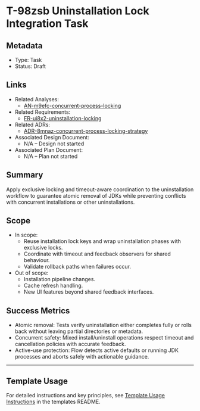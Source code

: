 # T-98zsb Uninstallation Lock Integration Task

## Metadata

- Type: Task
- Status: Draft
  <!-- Draft: Under discussion | In Progress: Actively working | Complete: Code complete | Cancelled: Work intentionally halted -->

## Links

- Related Analyses:
  - [AN-m9efc-concurrent-process-locking](../../analysis/AN-m9efc-concurrent-process-locking.md)
- Related Requirements:
  - [FR-ui8x2-uninstallation-locking](../../requirements/FR-ui8x2-uninstallation-locking.md)
- Related ADRs:
  - [ADR-8mnaz-concurrent-process-locking-strategy](../../adr/ADR-8mnaz-concurrent-process-locking-strategy.md)
- Associated Design Document:
  - N/A – Design not started
- Associated Plan Document:
  - N/A – Plan not started

## Summary

Apply exclusive locking and timeout-aware coordination to the uninstallation workflow to guarantee atomic removal of JDKs while preventing conflicts with concurrent installations or other uninstallations.

## Scope

- In scope:
  - Reuse installation lock keys and wrap uninstallation phases with exclusive locks.
  - Coordinate with timeout and feedback observers for shared behaviour.
  - Validate rollback paths when failures occur.
- Out of scope:
  - Installation pipeline changes.
  - Cache refresh handling.
  - New UI features beyond shared feedback interfaces.

## Success Metrics

- Atomic removal: Tests verify uninstallation either completes fully or rolls back without leaving partial directories or metadata.
- Concurrent safety: Mixed install/uninstall operations respect timeout and cancellation policies with accurate feedback.
- Active-use protection: Flow detects active defaults or running JDK processes and aborts safely with actionable guidance.

---

## Template Usage

For detailed instructions and key principles, see [Template Usage Instructions](../../templates/README.md#task-template-taskmd) in the templates README.
